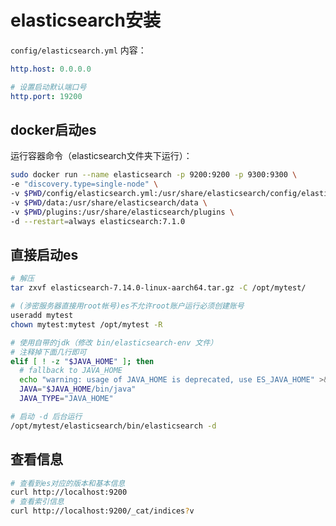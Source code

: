 # elasticsearch安装

`config/elasticsearch.yml` 内容：

```yml
http.host: 0.0.0.0

# 设置启动默认端口号
http.port: 19200
```

## docker启动es

运行容器命令（elasticsearch文件夹下运行）：

```bash
sudo docker run --name elasticsearch -p 9200:9200 -p 9300:9300 \
-e "discovery.type=single-node" \
-v $PWD/config/elasticsearch.yml:/usr/share/elasticsearch/config/elasticsearch.yml \
-v $PWD/data:/usr/share/elasticsearch/data \
-v $PWD/plugins:/usr/share/elasticsearch/plugins \
-d --restart=always elasticsearch:7.1.0
```

## 直接启动es

```bash
# 解压
tar zxvf elasticsearch-7.14.0-linux-aarch64.tar.gz -C /opt/mytest/

# (涉密服务器直接用root帐号)es不允许root账户运行必须创建账号
useradd mytest
chown mytest:mytest /opt/mytest -R

# 使用自带的jdk（修改 bin/elasticsearch-env 文件）
# 注释掉下面几行即可
elif [ ! -z "$JAVA_HOME" ]; then
  # fallback to JAVA_HOME
  echo "warning: usage of JAVA_HOME is deprecated, use ES_JAVA_HOME" >&2
  JAVA="$JAVA_HOME/bin/java"
  JAVA_TYPE="JAVA_HOME"

# 启动 -d 后台运行
/opt/mytest/elasticsearch/bin/elasticsearch -d
```

## 查看信息

```bash
# 查看到es对应的版本和基本信息
curl http://localhost:9200
# 查看索引信息
curl http://localhost:9200/_cat/indices?v 
```